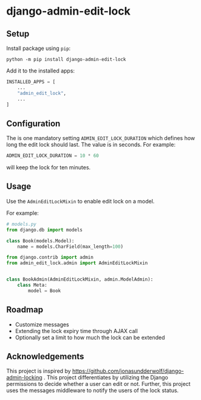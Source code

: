 # django-admin-edit-lock

## Setup
Install package using `pip`:

```shell
python -m pip install django-admin-edit-lock
```

Add it to the installed apps:
```python
INSTALLED_APPS = [
    ...
    "admin_edit_lock",
    ...
]
```

## Configuration
The is one mandatory setting `ADMIN_EDIT_LOCK_DURATION` which defines how long the edit lock should last. The value is in seconds. For example:

```python
ADMIN_EDIT_LOCK_DURATION = 10 * 60
```

will keep the lock for ten minutes.

## Usage
Use the `AdminEditLockMixin` to enable edit lock on a model. 

For example:

```python
# models.py
from django.db import models

class Book(models.Model):
    name = models.CharField(max_length=100)
```

```python
from django.contrib import admin
from admin_edit_lock.admin import AdminEditLockMixin


class BookAdmin(AdminEditLockMixin, admin.ModelAdmin):
    class Meta:
        model = Book
```

## Roadmap
- Customize messages
- Extending the lock expiry time through AJAX call
- Optionally set a limit to how much the lock can be extended

## Acknowledgements
This project is inspired by https://github.com/jonasundderwolf/django-admin-locking . This project differentiates by utilizing the Django permissions to decide whether a user can edit or not. Further, this project uses the messages middleware to notify the users of the lock status.